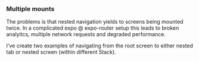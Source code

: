 ### Multiple mounts

The problems is that nested navigation yields to screens being mounted twice. In a complicated expo @ expo-router setup this leads to broken analyitcs, multiple network requests and degraded performance.

I've create two examples of navigating from the root screen to either nested tab or nested screen (within different Stack).


